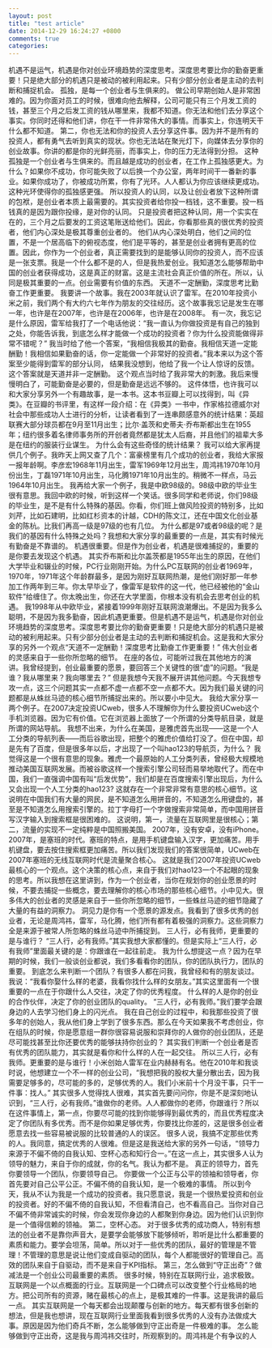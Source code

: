 ```yaml
---
layout: post
title: "test article"
date: 2014-12-29 16:24:27 +0800
comments: true
categories: 
---
```

机遇不是运气，机遇是你对创业环境趋势的深度思考。深度思考要比你的勤奋更重要！只是绝大部分的机遇只是被动的被利用起来。只有少部分创业者是主动的去判断和捕捉机会。
孤独，是每一个创业者与生俱来的。
做公司早期创始人是非常困难的。因为你面对员工的时候，很难向他去解释，公司可能只有三个月发工资的钱，甚至三个月之后发工资的钱从哪里来，我都不知道。你无法和他们去分享这个事实。你同时还得和他们讲，你在干一件非常伟大的事情。而事实上，你连明天干什么都不知道。
第二，你也无法和你的投资人去分享这件事。因为并不是所有的投资人，都有勇气去听到真实的现状。你也无法站在聚光灯下，向媒体去分享你的创业故事。你讲的都是你的光鲜亮丽，而事实上，你的压力无法得到分担。
这种孤独是一个创业者与生俱来的。而且越是成功的创业者，在工作上孤独感更大。为什么？如果你不成功，你可能失败了以后换一个办公室，两年时间干一番新的事业。如果你成功了，你被成功所累，你有了光环。人人都认为你应该继续更成功。这种光环使得你的孤独感更强。
所以投资人的认同，以及让创业者放下这种所谓的包袱，是创业者本质上最需要的。其实投资者给你投一档钱，这不重要。投一档钱真的是因为跟你投缘，是对你的认同。
只是投资者把这种认同，用一个实实在在的，三个月之后要发的工资这笔账送给他们。因此，你看那些真的很优秀的投资者，他们内心深处是极其尊重创业者的。
他们从内心深处明白，他们之间的位置，不是一个居高临下的俯视态度，他们是平等的，甚至是创业者拥有更高的位置。因此，你作为一个创业者，真正需要找到的是能够认同你的投资人，而不应该是一张支票。我是一个什么都不是的人，但是我热爱创业。我知道怎么能够帮助中国的创业者获得成功，这是真正的财富。这是主流社会真正价值的所在。所以，认同是极其重要的一点。创业需要有价值的东西。
天道不一定酬勤，深度思考比勤奋工作更重要。
我要讲一个故事。我在2003年就认识了雷军。在2010年投资小米之前，我们两个有大约六七年作为朋友的交往经历。这个故事我忘记是发生在哪一年，也许是在2007年，也许是在2006年，也许是在2008年。
有一次，我忘记是什么原因，雷军给我打了一个电话他说：“我一直认为你做投资是有自己的独到之处，你能告诉我，到底怎么样才能做一个成功的投资者？你为什么投资能做得非常不错呢？”
我当时给了他一个答案，“我相信我极其的勤奋。我相信天道一定能酬勤！我相信如果勤奋的话，你一定能做一个非常好的投资者。”我本来以为这个答案至少能得到雷军的部分认同， 结果我没想到，他给了我一个让人惊讶的反馈。这个答案就是天道并非一定酬勤。
这个观点当时给了我非常大的刺激。我后来慢慢明白了，可能勤奋是必要的，但是勤奋是远远不够的。
这件体悟，也许我可以和大家分享另外一个有趣故事，是一本书。这本书豆瓣上可以找得到，叫《异类》。在豆瓣的书评里，有这样一段介绍：在《异类》一书中，作家格拉德威尔对社会中那些成功人士进行的分析，让读者看到了一连串颇感意外的统计结果：英超联赛大部分球员都在9月至11月出生；比尔·盖茨和史蒂夫·乔布斯都出生在1955年；纽约很多着名律师事务所的开创者竟然都是犹太人后裔，并且他们的祖辈大多是在纽约的服装行业谋生。
为什么会有这些奇怪的统计结果？
我可以给大家再提供几个例子。我昨天上网又查了几个：富豪榜里有几个成功的创业者，我给大家报一报年龄啊。李彦宏1968年11月出生，雷军1969年12月出生，周鸿祎1970年10月份出生，丁磊1971年10月出生，马化腾1971年10月出生的。稍微不一样点，马云1964年10月出生。
我再给大家一个例子，我是中欧98级的。98级中欧的毕业生很有意思。我回中欧的时候，听到这样一个笑话。很多同学和老师说，你们98级的毕业生，是不是有什么特殊的基因。你看，你们班上做风险投资的特别多，比如刘芹，比如石建明，比如红杉资本的计越，CDH的陈文江，还在中国文化创业基金的陈杭。比我们再高一级是97级的也有几位。
为什么都是97或者98级的呢？是我们的基因有什么特殊之处吗？我想和大家分享的最重要的一点是，其实有时候光有勤奋是不靠谱的。 机遇很重要。但是作为创业者，机遇是很难捕捉的，重要的是你要去发现这个机遇。
其实乔布斯和比尔盖茨都是1955年出生的原因，在他们大学毕业和辍业的时候，PC行业刚刚开始。为什么PC互联网的创业者1969年，1970年，1971年这个年龄群最多，是因为刚好互联网热潮，是他们刚好那一年参加工作两年到三年。你太早毕业了，像雷军是软件的这一代，他已经被他的“金山软件”给缠住了。你太晚出生，你还在大学里面，你根本没有机会去思考创业的机遇。
我1998年从中欧毕业，紧接着1999年刚好互联网浪潮爆出。不是因为我多么聪明，不是因为我多勤奋，因此机遇更重要。但是机遇不是运气，机遇是你对创业环境趋势的深度思考。深度思考要比你的勤奋更重要！只是绝大部分的机遇只是被动的被利用起来。只有少部分创业者是主动的去判断和捕捉机会。这是我和大家分享的另外一个观点“天道不一定酬勤！深度思考比勤奋工作更重要！”
伟大创业者的灵感来自于一些你所忽略的细节。
在座的各位，可能听过我在其他地方的演讲。我曾经提到，创业最重要的愿景，要回答三个关键性的很“虚”的问题。“我是谁？我从哪里来？我向哪里去？”
但是我想今天我不展开讲其他问题。今天我想专攻一点，这三个问题其实一点都不虚一点都不空一点都不大。因为我们最关键的问题都是从蛛丝马迹的核心细节所捕捉出来的。所以要小中见大。
我给大家分享一两个例子。在2007决定投资UCweb，很多人不理解你为什么要投资UCweb这个手机浏览器。因为它有价值。它在浏览器上面放了一个所谓的分类导航目录，就是所谓的网站导航。
我想不出来，为什么在美国，是雅虎首先出现——这是一个人工分类的导航列表——而后谷歌出现，把整个的雅虎价值给打没了。但在中国，却是先有了百度，但是很多年以后，才出现了一个叫hao123的导航页，为什么？
我觉得这是一个很有意思的现象。雅虎一个最原始的人工分类列表，曾经极大规模地推动美国互联网发展。而被谷歌这样一个搜索引擎公司轻而易举地取代了。而在中国，我们一直强调中国有叫“后发优势”，我们却是在百度搜索引擎出现后，为什么又会出现一个人工分类的hao123?
这就存在一个非常非常有意思的核心细节。这说明在中国我们有大量的网民，是不知道怎么用拼音的，不知道怎么用键盘的，甚至是不知道怎么用搜索引擎的。拉丁字母打一个字做搜索非常简单，而中国用拼音写汉字输入到搜索框是很困难的。
这说明，第一，流量在互联网里是很核心；第二，流量的实现不一定纯粹是中国照搬美国。
2007年，没有安卓，没有iPhone。2007年，是塞班的时代。塞班的特点，是用手机键盘输入汉字，更加痛苦。用手机键盘，要去按住搜索框更加痛苦。所以我们发现我们的答案很简单，UCweb在2007年塞班的无线互联网时代是流量聚合核心。
这就是我们2007年投资UCweb最核心的一个观点。这个决策的核心点，来自于我们对hao123一个不起眼的现象的思考。所以我想在这里讲到，作为一个创业者，当你在规划你的创业愿景的时候，不要去捕捉一些概念，要去理解你的核心市场的那些核心细节。小中见大。很多伟大的创业者的灵感是来自于一些你所忽略的细节，一些蛛丝马迹的细节隐藏了大量的有益的洞察力。
洞见力是你有一个愿景的源发点。我看到了很多优秀的创业者，无论是周鸿祎，雷军，马化腾，他们所有都有着极强的洞察力。这些洞察力全是来源于被常人所忽略的蛛丝马迹中所捕捉到。
三人行，必有我师，更重要的是与谁行？
“三人行，必有我师。”其实我想大家都懂的。但是实际上“三人行，必有我师”里面最关键的是：你跟谁在一起往前走。
我为什么想提这一点？因为在早期的时候，我们一般谈创业都说，我们多看看你的团队，你的团队执行力，团队的重要。
到底怎么来判断一个团队？有很多人都在问我，我曾经和有的朋友谈过。我说：“我看你娶什么样的老婆，我看你找什么样的女朋友。”其实这里面有一个很重要的一点在于你跟什么人交往，决定了你的优秀程度。
什么样的人是你的创业的合作伙伴，决定了你的创业团队的quality。 “三人行，必有我师。”我们要学会跟身边的人去学习他们身上的闪光点。
我在自己创业的过程中，和我那些投资了很多年的创始人，我从他们身上学到了很多东西。那么在今天如果我不考虑创业，你在组队的时候，你是愿意组一群你很容易说服和崇拜你的人做你的创业团队，还是尽可能找甚至比你还要优秀的能够扶持你创业的？
其实我们判断一个创业者是否有优秀的团队能力，其实就是看你和什么样的人在一起交往。
所以三人行，必有我师。更重要的是与谁行！小米创始人雷军在业内赫赫有名。他在2010年和我谈时说，他想建立一个不一样的创业公司，“我想把我的股权大量分散出去，因为我需要足够多的，尽可能的多的，足够优秀的人。我们小米前十个月没干事，只干一件事：找人。”
其实很多人觉得找人很难，其实首先要问问你，你是不是深刻地认识到，“三人行，必有我师。”谁做你的老师。人人都做你的老师，你跟谁行？所以在这件事情上，第一点，你要尽可能的找到你能够得到最优秀的，而且优秀程度决定了你团队有多优秀。而不是你如果足够优秀，你要找比你差的，这是很多创业者愿意去找一些容易被说服的比较普通的人的误区。
很多人说，我搞不定那些优秀的人。我同意，搞定优秀的人很难。但是这是我送给大家的另外一句话，“领导力来源于不偏不倚的自我认知、空杯心态和知行合一。”在这一点上，其实很多人认为领导的魅力，来自于你的成就，你的名气。我认为都不是。
真正的领导力，首先你要领导一个团队，你要领导自己。 你要做一个公正与公平的领袖和领导者，你首先要对自己公平公正。不偏不倚的自我认知，是一个极难的事情。
所以到今天，我从不认为我是一个成功的投资者。我只愿意说，我是一个很热爱投资和创业的投资者。好的不偏不倚的自我认知，不但看清自己，也不看高自己。当你对自己不偏不倚非常诚实的时候，你会发现你身边的人都聚到你身边。因为他们认识到你是一个值得信赖的领袖。
第二，空杯心态。 对于很多优秀的成功商人，特别有想法的创业者不是靠你声音大，是要学会能够放下能够倾听，聆听是比什么都重要的素质和能力。要学会坦荡，简单。所以对于一些优秀的团队，最好的管理是不管理！不管理的意思是说让他们变成自驱动的团队，每个人都能很好的管理自己。高效的团队来自于自驱动，而不是来自于KPI指标。
第三，怎么做到“守正出奇”？做减法是一个创业公司最重要的素质。 很多时候，特别在互联网行业，追求极致。互联网是一个以点概面的行业。互联网是一个口碑点可以改变整个行业格局的地方。把公司所有的资源，赌在最核心的点上，是极其难的一件事。这是我讲的最后一点。
其实互联网是一个每天都会出现颠覆与创新的地方。每天都有很多创新的想法，但是我也想讲，现在互联网行业里面我看到很多优秀的人没有办法做成大事。原因是因为他们奇兵不断，怎么能够做到守正出奇是一件极难的事。
怎么能够做到守正出奇，这是我与周鸿祎交往时，所观察到的。周鸿祎是个有争议的人